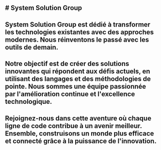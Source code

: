 # System Solution Group 
---
System Solution Group est dédié à transformer les technologies existantes avec des approches modernes. Nous réinventons le passé avec les outils de demain.
---
Notre objectif est de créer des solutions innovantes qui répondent aux défis actuels, en utilisant des langages et des méthodologies de pointe. Nous sommes une équipe passionnée par l'amélioration continue et l'excellence technologique.
---
Rejoignez-nous dans cette aventure où chaque ligne de code contribue à un avenir meilleur. Ensemble, construisons un monde plus efficace et connecté grâce à la puissance de l'innovation.
---
